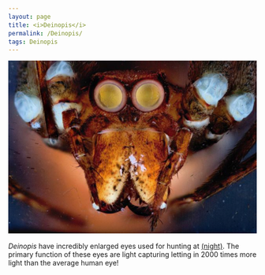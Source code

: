 ```yaml
---
layout: page
title: <i>Deinopis</i>
permalink: /Deinopis/
tags: Deinopis
---
```



![](https://github.com/lchamberland/lchamberland.github.io/blob/master/images/Deinopispic.jpg)

<p> <i>Deinopis</i> have incredibly enlarged eyes used for hunting at <a href="http://www.dailymail.co.uk/sciencetech/article-3595122/The-spider-NIGHTVISION-goggles-Arachnid-uses-enlarged-eyes-help-hunt-prey-ground-night.html">(night)</a>. The primary function of these eyes are light capturing letting in 2000 times more light than the average human eye!

